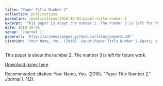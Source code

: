 ```yaml
---
title: "Paper Title Number 2"
collection: publications
permalink: /publications/2010-10-01-paper-title-number-2
excerpt: 'This paper is about the number 2. The number 3 is left for future work.'
date: 2010-10-01
venue: 'Journal 1'
paperurl: 'http://academicpages.github.io/files/paper2.pdf'
citation: 'Your Name, You. (2010). &quot;Paper Title Number 2.&quot; <i>Journal 1</i>. 1(2).'
---
```

This paper is about the number 2. The number 3 is left for future work.

[Download paper here](http://yangcas.github.io/files/paper2.pdf)

Recommended citation: Your Name, You. (2010). "Paper Title Number 2." <i>Journal 1</i>. 1(2).